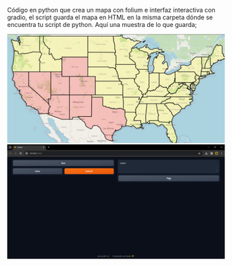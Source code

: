 Código en python que crea un mapa con folium e interfaz interactiva con gradio, el script guarda el mapa en HTML en la misma carpeta dónde se encuentra tu script de python. 
Aquí una muestra de lo que guarda; 

![](https://github.com/davidruizduarte/MexicosTerritorialLostGlobal/blob/main/ipiccy_image.jpg)
![](https://github.com/davidruizduarte/MexicosTerritorialLostGlobal/blob/main/GRADIO.png)
